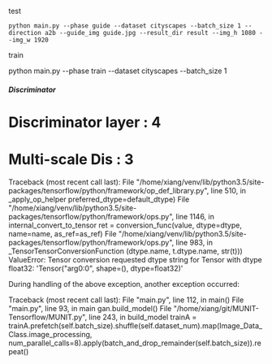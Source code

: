 test

    python main.py --phase guide --dataset cityscapes --batch_size 1 --direction a2b --guide_img guide.jpg --result_dir result --img_h 1080 --img_w 1920


train

python main.py --phase train --dataset cityscapes --batch_size 1









##### Discriminator #####
# Discriminator layer :  4
# Multi-scale Dis :  3
Traceback (most recent call last):
  File "/home/xiang/venv/lib/python3.5/site-packages/tensorflow/python/framework/op_def_library.py", line 510, in _apply_op_helper
    preferred_dtype=default_dtype)
  File "/home/xiang/venv/lib/python3.5/site-packages/tensorflow/python/framework/ops.py", line 1146, in internal_convert_to_tensor
    ret = conversion_func(value, dtype=dtype, name=name, as_ref=as_ref)
  File "/home/xiang/venv/lib/python3.5/site-packages/tensorflow/python/framework/ops.py", line 983, in _TensorTensorConversionFunction
    (dtype.name, t.dtype.name, str(t)))
ValueError: Tensor conversion requested dtype string for Tensor with dtype float32: 'Tensor("arg0:0", shape=(), dtype=float32)'

During handling of the above exception, another exception occurred:

Traceback (most recent call last):
  File "main.py", line 112, in <module>
    main()
  File "main.py", line 93, in main
    gan.build_model()
  File "/home/xiang/git/MUNIT-Tensorflow/MUNIT.py", line 243, in build_model
    trainA = trainA.prefetch(self.batch_size).shuffle(self.dataset_num).map(Image_Data_Class.image_processing, num_parallel_calls=8).apply(batch_and_drop_remainder(self.batch_size)).repeat()
        
